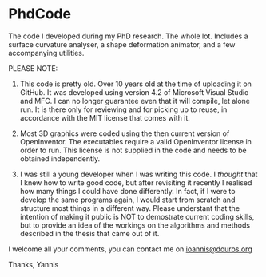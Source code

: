 # PhdCode
The code I developed during my PhD research. The whole lot. Includes a surface curvature analyser, a shape deformation animator, and a few accompanying utilities.

PLEASE NOTE:

1. This code is pretty old. Over 10 years old at the time of uploading it on GitHub. It was developed using version 4.2 of Microsoft Visual Studio and MFC. I can no longer guarantee even that it will compile, let alone run. It is there only for reviewing and for picking up to reuse, in accordance with the MIT license that comes with it. 

2. Most 3D graphics were coded using the then current version of OpenInventor. The executables require a valid OpenInventor license in order to run. This license is not supplied in the code and needs to be obtained independently.

3. I was still a young developer when I was writing this code. I *thought* that I knew how to write good code, but after revisiting it recently I realised how many things I could have done differently. In fact, if I were to develop the same programs again, I would start from scratch and structure most things in a different way. Please understant that the intention of making it public is NOT to demostrate current coding skills, but to provide an idea of the workings on the algorithms and methods described in the thesis that came out of it.

I welcome all your comments, you can contact me on ioannis@douros.org

Thanks,
Yannis
